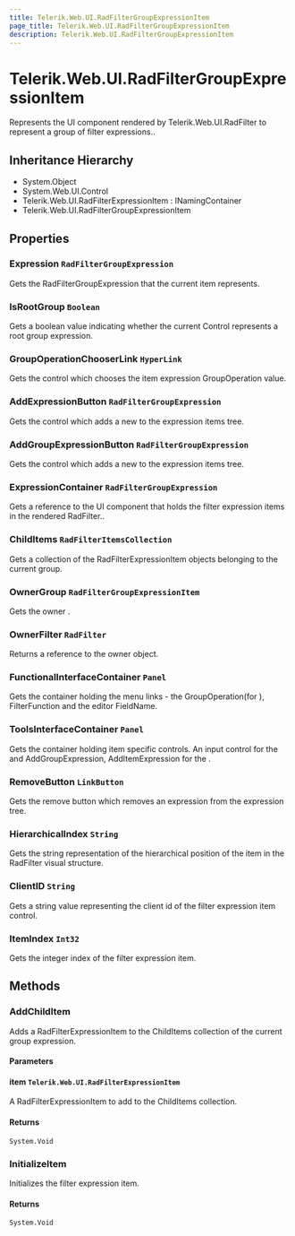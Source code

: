 ```yaml
---
title: Telerik.Web.UI.RadFilterGroupExpressionItem
page_title: Telerik.Web.UI.RadFilterGroupExpressionItem
description: Telerik.Web.UI.RadFilterGroupExpressionItem
---
```


# Telerik.Web.UI.RadFilterGroupExpressionItem

Represents the UI component rendered by Telerik.Web.UI.RadFilter to represent 
            a group of filter expressions..

## Inheritance Hierarchy

* System.Object
* System.Web.UI.Control
* Telerik.Web.UI.RadFilterExpressionItem : INamingContainer
* Telerik.Web.UI.RadFilterGroupExpressionItem

## Properties

###  Expression `RadFilterGroupExpression`

Gets the RadFilterGroupExpression that the current item represents.

###  IsRootGroup `Boolean`

Gets a boolean value indicating whether the current Control represents a root group expression.

###  GroupOperationChooserLink `HyperLink`

Gets the  control which chooses the item expression GroupOperation value.

###  AddExpressionButton `RadFilterGroupExpression`

Gets the  control which adds a new 
            to the  expression items tree.

###  AddGroupExpressionButton `RadFilterGroupExpression`

Gets the  control which adds a new 
            to the  expression items tree.

###  ExpressionContainer `RadFilterGroupExpression`

Gets a reference to the UI component that holds the filter expression items in the 
            rendered RadFilter..

###  ChildItems `RadFilterItemsCollection`

Gets a collection of the RadFilterExpressionItem objects belonging to the current group.

###  OwnerGroup `RadFilterGroupExpressionItem`

Gets the owner .

###  OwnerFilter `RadFilter`

Returns a reference to the owner  object.

###  FunctionalInterfaceContainer `Panel`

Gets the container holding the menu links - the GroupOperation(for ),
            FilterFunction and the editor FieldName.

###  ToolsInterfaceContainer `Panel`

Gets the container holding item specific controls. An input control for the 
            and AddGroupExpression, AddItemExpression for the .

###  RemoveButton `LinkButton`

Gets the  remove button which removes an expression from the  expression tree.

###  HierarchicalIndex `String`

Gets the string representation of the hierarchical position of the item in the RadFilter visual structure.

###  ClientID `String`

Gets a string value representing the client id of the filter expression item control.

###  ItemIndex `Int32`

Gets the integer index of the filter expression item.

## Methods

###  AddChildItem

Adds a RadFilterExpressionItem to the ChildItems collection of the current group expression.

#### Parameters

#### item `Telerik.Web.UI.RadFilterExpressionItem`

A RadFilterExpressionItem to add to the ChildItems collection.

#### Returns

`System.Void` 

###  InitializeItem

Initializes the filter expression item.

#### Returns

`System.Void` 

